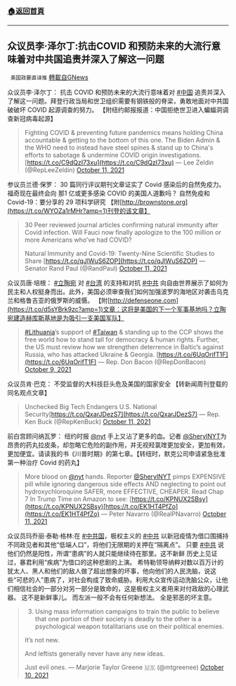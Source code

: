 ###  [:house:返回首頁](https://github.com/ourhimalayas/txt)
---


## 众议员李·泽尔丁:抗击COVID 和预防未来的大流行意味着对中共国追责并深入了解这一问题
` 美国政要直译推` [轉載自GNews](https://gnews.org/zh-hans/1588435/)

众议员李·泽尔丁： 抗击 COVID 和预防未来的大流行意味着对 [#中国](https://twitter.com/hashtag/%E4%B8%AD%E5%9B%BD?src=hashtag_click) 追责并深入了解这一问题。拜登行政当局和世卫组织需要有钢铁般的脊梁，勇敢地面对中共国破破坏 COVID 起源调查的努力。 【附纽约邮报报道：中国拒绝世卫进入蝙蝠洞调查新冠病毒起源】



> Fighting COVID & preventing future pandemics means holding China accountable & getting to the bottom of this one. The Biden Admin & the WHO need to instead have steel spines & stand up to China's efforts to sabotage & undermine COVID origin investigations. [https://t.co/C9dQzI73xu](https://t.co/C9dQzI73xu)
> — Lee Zeldin (@RepLeeZeldin) [October 11, 2021](https://twitter.com/RepLeeZeldin/status/1447654260955570181?ref_src=twsrc%5Etfw)



参议员兰德·保罗： 30 篇同行评议期刊文章证实了 Covid 感染后的自然免疫力。福奇现在最终会向 那1 亿或更多感染 COVID 的美国人道歉吗？ 自然免疫和 Covid-19：要分享的 29 项科学研究 【附[http://brownstone.org](https://t.co/WYOZa1rMHr?amp=1)刊登的该文章】



> 30 Peer reviewed journal articles confirming natural immunity after Covid infection. Will Fauci now finally apologize to the 100 million or more Americans who’ve had COVID? 
> 
> Natural Immunity and Covid-19: Twenty-Nine Scientific Studies to Share [https://t.co/qJlWuS6ZOP](https://t.co/qJlWuS6ZOP)
> — Senator Rand Paul (@RandPaul) [October 11, 2021](https://twitter.com/RandPaul/status/1447684086617751559?ref_src=twsrc%5Etfw)



众议员唐·培根： [#立陶宛](https://twitter.com/hashtag/%E7%AB%8B%E9%99%B6%E5%AE%9B?src=hashtag_click) 对 [#台湾](https://twitter.com/hashtag/%E5%8F%B0%E6%B9%BE?src=hashtag_click) 的支持和对抗 [#中共](https://twitter.com/hashtag/%E4%B8%AD%E5%85%B1?src=hashtag_click) 向自由世界展示了如何为民主和人权挺身而出。此外，美国必须审查我们如何加强波罗的海地区对袭击乌克兰和格鲁吉亚的俄罗斯的威慑。 【附[http://defenseone.com](https://t.co/d5sYBrk9zc?amp=1)文章：这将是美国的下一个军事基地吗？立陶宛建造赫库斯基地是为吸引一支美国军队】



> [#Lithuania](https://twitter.com/hashtag/Lithuania?src=hash&amp;ref_src=twsrc%5Etfw)’s support of [#Taiwan](https://twitter.com/hashtag/Taiwan?src=hash&amp;ref_src=twsrc%5Etfw) & standing up to the CCP shows the free world how to stand tall for democracy & human rights. Further, the US must review how we strengthen deterrence in Baltic’s against Russia, who has attacked Ukraine & Georgia. [https://t.co/6UqOrifT1F](https://t.co/6UqOrifT1F)
> — Rep. Don Bacon (@RepDonBacon) [October 9, 2021](https://twitter.com/RepDonBacon/status/1446975013987491840?ref_src=twsrc%5Etfw)



众议员肯·巴克： 不受监督的大科技巨头危及美国的国家安全 【转新闻周刊登载的同名观点文章】



> Unchecked Big Tech Endangers U.S. National Security[https://t.co/QxarJDezS7](https://t.co/QxarJDezS7)
> — Rep. Ken Buck (@RepKenBuck) [October 11, 2021](https://twitter.com/RepKenBuck/status/1447578910997336075?ref_src=twsrc%5Etfw)



前白宫顾问纳瓦罗： 纽约时报 [@nyt](https://twitter.com/NYT) 手上又沾了更多的血。记者 [@SherylNYT](https://twitter.com/SherylNYT)为昂贵的药丸拉皮条，却忽略它危险的副作用，并无视羟氯喹更加安全，更加有效，更加便宜。请读我的书《川普时期》的第七章。【转纽时，默克公司申请紧急批准第一种治疗 Covid 的药丸】



> More blood on [@nyt](https://twitter.com/NYT?ref_src=twsrc%5Etfw) hands. Reporter [@SherylNYT](https://twitter.com/SherylNYT?ref_src=twsrc%5Etfw) pimps EXPENSIVE pill while ignoring dangerous side effects AND neglecting to point out hydroxychloroquine SAFER, more EFFECTIVE, CHEAPER. Read Chap 7 
> In Trump Time on Amazon to see: [https://t.co/KPNUX2SBsy](https://t.co/KPNUX2SBsy)[https://t.co/EK1HT4PfZo](https://t.co/EK1HT4PfZo)
> — Peter Navarro (@RealPNavarro) [October 11, 2021](https://twitter.com/RealPNavarro/status/1447562465915674625?ref_src=twsrc%5Etfw)



众议员玛乔丽·泰勒·格林:在 [#中共国](https://twitter.com/hashtag/%E4%B8%AD%E5%85%B1%E5%9B%BD?src=hashtag_click)，极权主义的 [#中共](https://twitter.com/hashtag/%E4%B8%AD%E5%85%B1?src=hashtag_click) 以新冠疫情为借口围捕持不同政见者和其他“低端人口”，将他们无限期的关押在“隔离点”。 只要 [#中共](https://twitter.com/hashtag/%E4%B8%AD%E5%85%B1?src=hashtag_click) 说他们仍然是阳性，所谓“患病”的人就只能继续待在那里。这不新鲜 历史上见证过，暴君利用“疾病”为借口的这种悲剧的上演。 希特勒领导纳粹对数以百万计的犹太人、黑人和他们的敌人做了超出想象的坏事，他向他们的人民洗脑，说这些“可悲的人”患病了，对社会构成了致命威胁。利用大众宣传运动洗脑公众，让他们相信社会的一部分对另一部分是致命的，这是极权主义者用来对付政敌的心理武器。 这不是新鲜事儿。 而左派一般不会有任何新想法。 全是邪恶的坏主意。



> 3. Using mass information campaigns to train the public to believe that one portion of their society is deadly to the other is a psychological weapon totalitarians use on their political enemies.
> 
> It’s not new.
> 
> And leftists generally never have any new ideas.
> 
> Just evil ones.
> — Marjorie Taylor Greene 🇺🇸 (@mtgreenee) [October 10, 2021](https://twitter.com/mtgreenee/status/1447286696236748818?ref_src=twsrc%5Etfw)

